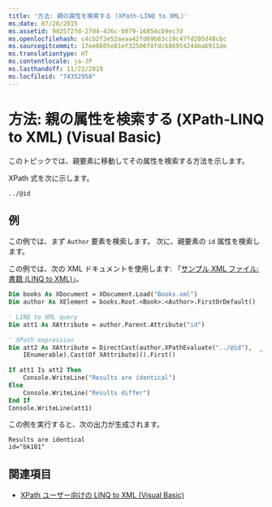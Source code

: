 ```yaml
---
title: '方法: 親の属性を検索する (XPath-LINQ to XML)'
ms.date: 07/20/2015
ms.assetid: 9d2572fd-27d4-426c-b079-16854cb9ec7d
ms.openlocfilehash: c4cb2f2e52aeaa42fd69b83c19c47fd205d48cbc
ms.sourcegitcommit: 17ee6605e01ef32506f8fdc686954244ba6911de
ms.translationtype: HT
ms.contentlocale: ja-JP
ms.lasthandoff: 11/22/2019
ms.locfileid: "74352958"
---
```

# <a name="how-to-find-an-attribute-of-the-parent-xpath-linq-to-xml-visual-basic"></a>方法: 親の属性を検索する (XPath-LINQ to XML) (Visual Basic)
このトピックでは、親要素に移動してその属性を検索する方法を示します。  
  
 XPath 式を次に示します。  
  
 `../@id`  
  
## <a name="example"></a>例  
 この例では、まず `Author` 要素を検索します。 次に、親要素の `id` 属性を検索します。  
  
 この例では、次の XML ドキュメントを使用します: 「[サンプル XML ファイル:書籍 (LINQ to XML)](../../../../visual-basic/programming-guide/concepts/linq/sample-xml-file-books-linq-to-xml.md)」。  
  
```vb  
Dim books As XDocument = XDocument.Load("Books.xml")  
Dim author As XElement = books.Root.<Book>.<Author>.FirstOrDefault()  
  
' LINQ to XML query  
Dim att1 As XAttribute = author.Parent.Attribute("id")  
  
' XPath expression  
Dim att2 As XAttribute = DirectCast(author.XPathEvaluate("../@id"),  _  
    IEnumerable).Cast(Of XAttribute)().First()  
  
If att1 Is att2 Then  
    Console.WriteLine("Results are identical")  
Else  
    Console.WriteLine("Results differ")  
End If  
Console.WriteLine(att1)  
```  
  
 この例を実行すると、次の出力が生成されます。  
  
```console  
Results are identical  
id="bk101"  
```  
  
## <a name="see-also"></a>関連項目

- [XPath ユーザー向けの LINQ to XML (Visual Basic)](../../../../visual-basic/programming-guide/concepts/linq/linq-to-xml-for-xpath-users.md)

